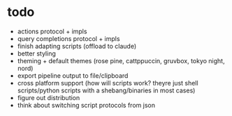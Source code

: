 # todo

- actions protocol + impls
- query completions protocol + impls
- finish adapting scripts (offload to claude)
- better styling
- theming + default themes (rose pine, cattppuccin, gruvbox, tokyo night, nord)
- export pipeline output to file/clipboard
- cross platform support (how will scripts work? theyre just shell scripts/python scripts with a shebang/binaries in most cases)
- figure out distribution
- think about switching script protocols from json
